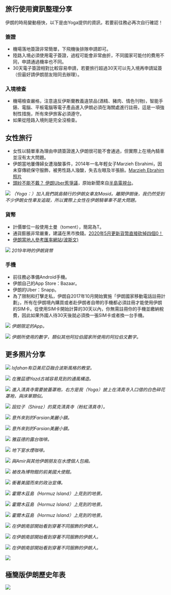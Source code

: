 ---
---
## 旅行使用資訊整理分享

伊朗的時局變動極快，以下是由Yoga提供的資訊，若要前往務必再次自行確認！

### 簽證

* 機場落地簽證非常簡單，下飛機後排隊申請即可。
* 陸路入境必須使用電子簽證，過程可能會非常曲折，不同國家可能付的費用不同，申請通過機率也不同。
* 30天電子簽證相對比較容易申請，若要旅行超過30天可以先入境再申請延簽（但最好請伊朗朋友陪同去辦理）。

### 入境檢查

* 機場檢查嚴格，注意違反伊斯蘭教義違禁品(酒精、豬肉、情色刊物)，智能手錶、電腦、平板電腦等電子產品進入伊朗必須在海關處進行註冊，這是一項強制性措施，所有來伊旅客必須遵守。
* 如果從陸路入境則是完全沒檢查。

## 女性旅行

* 女性以騎單車為理由申請簽證進入伊朗很可能不會通過，但實際上在境內騎車並沒有太大問題。
* 伊朗當地屢傳婦女遭潑酸事件，2014年一名年輕女子Marzieh Ebrahimi，因未穿傳統保守服飾，被男性路人潑酸，失去左眼及半張臉。[Marzieh Ebrahim 照片](https://www.facebook.com/531583176853224/photos/a.531852670159608/3592044777473700/)
* [頭紗不能不戴？ 伊朗Uber惹爭議](https://anntw.com/articles/20190613-4rLw)，原始新聞來自[半島電視台](https://www.aljazeera.com/news/2019/6/12/iranians-boycott-ride-hailing-app-after-hijab-controversy)。

![](https://i.imgur.com/mAtLUmn.jpg)
*（Yoga：）加入我們跳島騎行的伊朗女車友Masid。離開伊朗後，我仍然受到不少伊朗女性車友追蹤，所以實際上女性在伊朗騎單車不是大問題。*

### 貨幣

* 計價單位一般使用土曼（toment），簡寫為T。
* 通貨膨脹非常嚴重，建議在黑市換錢。[2020年5月更新貨幣直接砍掉四個0！](https://www.cbsnews.com/news/iran-currency-toman-the-rial-is-set-to-get-a-new-name-and-lose-four-zeros/?ftag=CNM-00-10aab7e&linkId=87948521)
* [伊朗當地人參考匯率網站(波斯文)](https://www.iranjib.ir/showgroup/23/realtime_price/)

![](https://i.imgur.com/IXtpOKQ.jpg)
*2019年時的伊朗貨幣*

### 手機

* 前往務必準備Android手機。
* 伊朗自己的App Store：Bazaar。
* 伊朗的Uber：Snapp。
* 為了限制和打擊走私，伊朗自2017年10月開始實施「伊朗國家移動電話註冊計劃」，所有在伊朗境內購買或者赴伊朗者自帶的手機都必須註冊才能使用伊朗的SIM卡。從使用SIM卡開始計算的30天以內，你無需註冊你的手機並繳納稅費，因此如果外國人待30天後就必須換一張SIM卡或者換一台手機。

![](https://i.imgur.com/BJczr2w.jpg)
*伊朗限定的App。*

![](https://i.imgur.com/kRSzo00.jpg)
*伊朗所使用的數字，類似其他阿拉伯國家所使用的阿拉伯文數字。*

## 更多照片分享

![](https://i.imgur.com/ScmPSNS.jpg)
*Isfahan有亞美尼亞融合波斯風格的教堂。*

![](https://i.imgur.com/H2Zoa5H.jpg)
*在雅茲德Yazd古城容易見到的通風構造。*

![](https://i.imgur.com/61AfWkp.jpg)
*進入清真寺需要披蓋罩袍，右方是我（Yoga）披上在清真寺入口借的白色碎花罩袍，與床單類似。*

![](https://i.imgur.com/5296OED.jpg)
*設拉子（Shiraz）的莫克清真寺（粉紅清真寺）。*

![](https://i.imgur.com/3EVapLp.jpg)
*意外來到的Farsian美麗小鎮。*

![](https://i.imgur.com/xgIFBI1.jpg)
*意外來到的Farsian美麗小鎮。*

![](https://i.imgur.com/ocEa8Nd.jpg)
*雅茲德的露台咖啡。*

![](https://i.imgur.com/5UBuPWy.jpg)
*地下室水煙咖啡。*

![](https://i.imgur.com/nxuHKgm.jpg)
*與Amir與其他伊朗朋友在水煙個人包廂。*

![](https://i.imgur.com/1TINw6a.jpg)
*被改為博物館的前美國大使館。*

![](https://i.imgur.com/vTBbtz3.jpg)
*衝著美國而來的政治宣傳。*

![](https://i.imgur.com/AxZAxqc.jpg)
*霍爾木茲島（Hormuz Island）上見到的地景。*

![](https://i.imgur.com/kOo9TwX.jpg)
*霍爾木茲島（Hormuz Island）上見到的地景。*

![](https://i.imgur.com/vFycfoB.jpg)
*霍爾木茲島（Hormuz Island）上見到的地景。*

![](https://i.imgur.com/dV5add2.jpg)
*在伊朗南部開始看到穿著不同服飾的伊朗人。*

![](https://i.imgur.com/4uGVJfq.jpg)
*在伊朗南部開始看到穿著不同服飾的伊朗人。*

![](https://i.imgur.com/BrVsFsL.jpg)
*在伊朗南部開始看到穿著不同服飾的伊朗人。*



![](https://i.imgur.com/ireTkLF.jpg)

## 極簡版伊朗歷史年表

![](https://i.imgur.com/C2s3jLw.jpg)